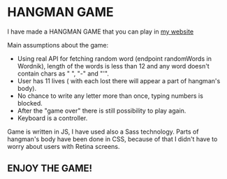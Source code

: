 # HANGMAN GAME

I have made a HANGMAN GAME that you can play in  [my website](http://joanna-sobanska.pl/HANGMAN/index.html)

Main assumptions about the game:
* Using real API for fetching random word (endpoint randomWords in Wordnik), length of the words is less than 12 and any word doesn't contain chars as " ", "-" and "'".
* User has 11 lives ( with each lost there will appear a part of hangman's body).
* No chance to write any letter more than once, typing numbers is blocked.
* After the "game over" there is still possibility to play again.
* Keyboard is a controller.

Game is written in JS, I have used also a Sass technology. Parts of hangman's body have been done in CSS,
 because of that I didn't have to worry about users with Retina screens.

## ENJOY THE GAME!
